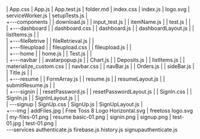 |   App.css
|   App.js
|   App.test.js
|   folder.md
|   index.css
|   index.js
|   logo.svg
|   serviceWorker.js
|   setupTests.js
|   
+---components
|   |   download.js
|   |   input_test.js
|   |   itemName.js
|   |   test.js
|   |   
|   +---dashboard
|   |       dashboard.css
|   |       dashboard.js
|   |       dashboardLayout.js
|   |       listItems.js
|   |       
|   +---fileRetrive
|   |       fileRetrieval.js
|   |       
|   +---fileupload
|   |       fileupload.css
|   |       fileupload.js
|   |       
|   +---home
|   |       home.js
|   |       Test.js
|   |       
|   +---navbar
|   |       avatarpopup.js
|   |       Chart.js
|   |       Deposits.js
|   |       listItems.js
|   |       materialize_custom.css
|   |       navbar.css
|   |       navBar.js
|   |       Orders.js
|   |       sideBar.js
|   |       Title.js
|   |       
|   +---resume
|   |       FormArray.js
|   |       resume.js
|   |       resumeLayout.js
|   |       submitResume.js
|   |       
|   +---signin
|   |       resetPassword.js
|   |       resetPasswordLayout.js
|   |       SignIn.css
|   |       SignIn.js
|   |       SignInLayout.js
|   |       
|   \---signup
|           SignUp.css
|           SignUp.js
|           SignUpLayout.js
|           
+---img
|       addFiles.jpg
|       Free Toss 8 Logo Horizontal.svg
|       freetoss logo.svg
|       my-files-01.png
|       resume basic-01.png
|       signin.png
|       signup.png
|       test-01.jpg
|       test-01.png
|       
\---services
        authenticate.js
        firebase.js
        history.js
        signupauthenticate.js
        
